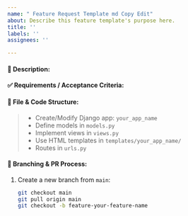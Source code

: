 ```yaml
---
name: " Feature Request Template md Copy Edit"
about: Describe this feature template's purpose here.
title: ''
labels: ''
assignees: ''

---
```


#### **📝 Description:**  
<!-- Provide a clear and concise description of the feature request. -->

#### **✅ Requirements / Acceptance Criteria:**  
<!-- List the specific requirements and conditions for this feature to be considered complete. -->

#### **📂 File & Code Structure:**  
> - Create/Modify Django app: `your_app_name`  
> - Define models in `models.py`  
> - Implement views in `views.py`  
> - Use HTML templates in `templates/your_app_name/`  
> - Routes in `urls.py`  

#### **📌 Branching & PR Process:**  
1. Create a new branch from `main`:  
   ```bash
   git checkout main
   git pull origin main
   git checkout -b feature-your-feature-name
